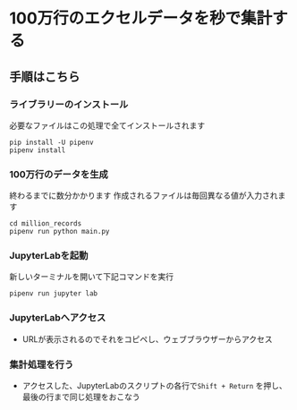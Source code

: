 # 100万行のエクセルデータを秒で集計する
## 手順はこちら

### ライブラリーのインストール
必要なファイルはこの処理で全てインストールされます
```
pip install -U pipenv
pipenv install
```

### 100万行のデータを生成
終わるまでに数分かかります
作成されるファイルは毎回異なる値が入力されます
```
cd million_records
pipenv run python main.py
```


### JupyterLabを起動
新しいターミナルを開いて下記コマンドを実行
```
pipenv run jupyter lab
```

### JupyterLabへアクセス
- URLが表示されるのでそれをコピペし、ウェブブラウザーからアクセス

### 集計処理を行う
- アクセスした、JupyterLabのスクリプトの各行で`Shift + Return` を押し、最後の行まで同じ処理をおこなう
